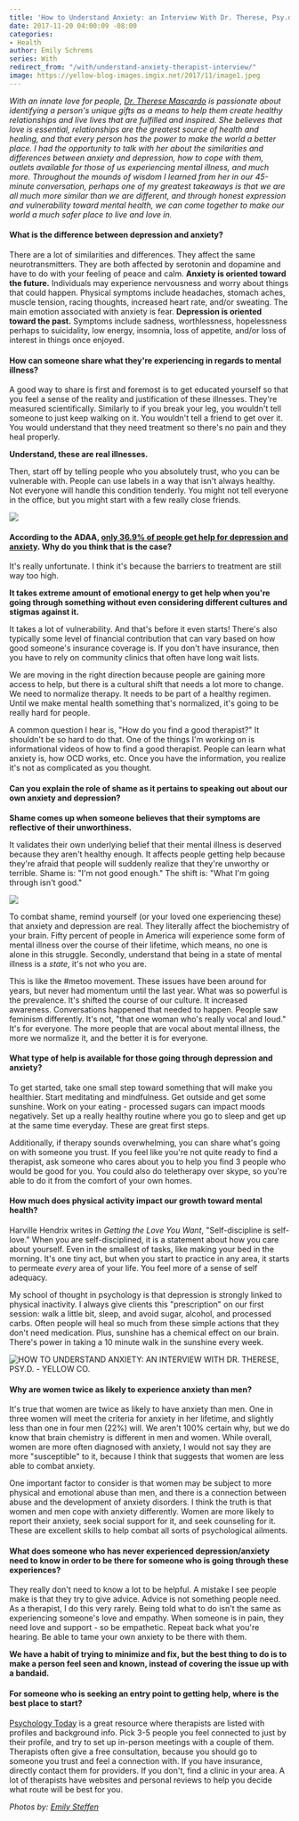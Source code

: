 ```yaml
---
title: 'How to Understand Anxiety: an Interview With Dr. Therese, Psy.d.'
date: 2017-11-20 04:00:09 -08:00
categories:
- Health
author: Emily Schrems
series: With
redirect_from: "/with/understand-anxiety-therapist-interview/"
image: https://yellow-blog-images.imgix.net/2017/11/image1.jpeg
---
```


_With an innate love for people, [Dr. Therese Mascardo](http://drtherese.com/) is passionate about identifying a person's unique gifts as a means to help them create healthy relationships and live lives that are fulfilled and inspired. She believes that love is essential, relationships are the greatest source of health and healing, and that every person has the power to make the world a better place. I had the opportunity to talk with her about the similarities and differences between anxiety and depression, how to cope with them, outlets available for those of us experiencing mental illness, and much more. Throughout the mounds of wisdom I learned from her in our 45-minute conversation, perhaps one of my greatest takeaways is that we are all much more similar than we are different, and through honest expression and vulnerability toward mental health, we can come together to make our world a much safer place to live and love in._

#### **What is the difference between depression and anxiety?**

There are a lot of similarities and differences. They affect the same neurotransmitters. They are both affected by serotonin and dopamine and have to do with your feeling of peace and calm. **Anxiety is oriented toward the future.** Individuals may experience nervousness and worry about things that could happen. Physical symptoms include headaches, stomach aches, muscle tension, racing thoughts, increased heart rate, and/or sweating. The main emotion associated with anxiety is fear. **Depression is oriented toward the past.** Symptoms include sadness, worthlessness, hopelessness perhaps to suicidality, low energy, insomnia, loss of appetite, and/or loss of interest in things once enjoyed.

#### **How can someone share what they're experiencing in regards to mental illness?**

A good way to share is first and foremost is to get educated yourself so that you feel a sense of the reality and justification of these illnesses. They're measured scientifically. Similarly to if you break your leg, you wouldn't tell someone to just keep walking on it. You wouldn't tell a friend to get over it. You would understand that they need treatment so there's no pain and they heal properly.

**Understand, these are real illnesses.**

Then, start off by telling people who you absolutely trust, who you can be vulnerable with. People can use labels in a way that isn't always healthy. Not everyone will handle this condition tenderly. You might not tell everyone in the office, but you might start with a few really close friends.

![](https://yellow-blog-images.imgix.net/2017/11/image2.jpg)

#### **According to the ADAA, [only 36.9% of people get help for depression and anxiety](https://adaa.org/about-adaa/press-room/facts-statistics). Why do you think that is the case?**

It's really unfortunate. I think it's because the barriers to treatment are still way too high.

**It takes extreme amount of emotional energy to get help when you're going through something without even considering different cultures and stigmas against it.**

It takes a lot of vulnerability. And that's before it even starts! There's also typically some level of financial contribution that can vary based on how good someone's insurance coverage is. If you don't have insurance, then you have to rely on community clinics that often have long wait lists.

We are moving in the right direction because people are gaining more access to help, but there is a cultural shift that needs a lot more to change. We need to normalize therapy. It needs to be part of a healthy regimen. Until we make mental health something that's normalized, it's going to be really hard for people.

A common question I hear is, "How do you find a good therapist?" It shouldn't be so hard to do that. One of the things I'm working on is informational videos of how to find a good therapist. People can learn what anxiety is, how OCD works, etc. Once you have the information, you realize it's not as complicated as you thought.

#### **Can you explain the role of shame as it pertains to speaking out about our own anxiety and depression?**

**Shame comes up when someone believes that their symptoms are reflective of their unworthiness.**

It validates their own underlying belief that their mental illness is deserved because they aren't healthy enough. It affects people getting help because they're afraid that people will suddenly realize that they're unworthy or terrible. Shame is: "I'm not good enough." The shift is: "What I'm going through isn't good."

![](https://yellow-blog-images.imgix.net/2017/11/image3-1.jpg)

To combat shame, remind yourself (or your loved one experiencing these) that anxiety and depression are real. They literally affect the biochemistry of your brain. Fifty percent of people in America will experience some form of mental illness over the course of their lifetime, which means, no one is alone in this struggle. Secondly, understand that being in a state of mental illness is a _state_, it's not who you are.

This is like the #metoo movement. These issues have been around for years, but never had momentum until the last year. What was so powerful is the prevalence. It's shifted the course of our culture. It increased awareness. Conversations happened that needed to happen. People saw feminism differently. It's not, "that one woman who's really vocal and loud." It's for everyone. The more people that are vocal about mental illness, the more we normalize it, and the better it is for everyone.

#### **What type of help is available for those going through depression and anxiety?**

To get started, take one small step toward something that will make you healthier. Start meditating and mindfulness. Get outside and get some sunshine. Work on your eating - processed sugars can impact moods negatively. Set up a really healthy routine where you go to sleep and get up at the same time everyday. These are great first steps.

Additionally, if therapy sounds overwhelming, you can share what's going on with someone you trust. If you feel like you're not quite ready to find a therapist, ask someone who cares about you to help you find 3 people who would be good for you. You could also do teletherapy over skype, so you're able to do it from the comfort of your own homes.

#### **How much does physical activity impact our growth toward mental health?**

Harville Hendrix writes in _Getting the Love You Want_, "Self-discipline is self-love." When you are self-disciplined, it is a statement about how you care about yourself. Even in the smallest of tasks, like making your bed in the morning. It's one tiny act, but when you start to practice in any area, it starts to permeate _every_ area of your life. You feel more of a sense of self adequacy.

My school of thought in psychology is that depression is strongly linked to physical inactivity. I always give clients this "prescription" on our first session: walk a little bit, sleep, and avoid sugar, alcohol, and processed carbs. Often people will heal so much from these simple actions that they don't need medication. Plus, sunshine has a chemical effect on our brain. There's power in taking a 10 minute walk in the sunshine every week.

![HOW TO UNDERSTAND ANXIETY: AN INTERVIEW WITH DR. THERESE, PSY.D. - YELLOW CO.](https://yellow-blog-images.imgix.net/2017/11/image4.jpg)

#### **Why are women twice as likely to experience anxiety than men?**

It's true that women are twice as likely to have anxiety than men. One in three women will meet the criteria for anxiety in her lifetime, and slightly less than one in four men (22%) will. We aren't 100% certain why, but we do know that brain chemistry is different in men and women. While overall, women are more often diagnosed with anxiety, I would not say they are more "susceptible" to it, because I think that suggests that women are less able to combat anxiety.

One important factor to consider is that women may be subject to more physical and emotional abuse than men, and there is a connection between abuse and the development of anxiety disorders. I think the truth is that women and men cope with anxiety differently. Women are more likely to report their anxiety, seek social support for it, and seek counseling for it. These are excellent skills to help combat all sorts of psychological ailments.

#### **What does someone who has never experienced depression/anxiety need to know in order to be there for someone who is going through these experiences?**

They really don't need to know a lot to be helpful. A mistake I see people make is that they try to give advice. Advice is not something people need. As a therapist, I do this very rarely. Being told what to do isn't the same as experiencing someone's love and empathy. When someone is in pain, they need love and support - so be empathetic. Repeat back what you're hearing. Be able to tame your own anxiety to be there with them.

**We have a habit of trying to minimize and fix, but the best thing to do is to make a person feel seen and known, instead of covering the issue up with a bandaid.**

#### **For someone who is seeking an entry point to getting help, where is the best place to start?**

[Psychology Today](https://www.psychologytoday.com/) is a great resource where therapists are listed with profiles and background info. Pick 3-5 people you feel connected to just by their profile, and try to set up in-person meetings with a couple of them. Therapists often give a free consultation, because you should go to someone you trust and feel a connection with. If you have insurance, directly contact them for providers. If you don't, find a clinic in your area. A lot of therapists have websites and personal reviews to help you decide what route will be best for you.

_Photos by: [Emily Steffen](https://www.instagram.com/EM.steffen/)_
